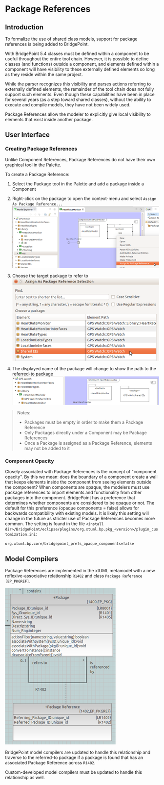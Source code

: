 Package References
===================

Introduction
------------
To formalize the use of shared class models, support for package references is
being added to BridgePoint.    

With BridgePoint 5.4 classes must be defined within a component to be useful 
throughout the entire tool chain.  However, it is possible to define classes 
(and functions) outside a component, and elements defined within a component 
will have visibility to these externally defined elements so long as they 
reside within the same project.  
  
While the parser recognizes this visibility and parses actions referring to 
externally defined elements, the remainder of the tool chain does not fully 
support such elements.  Even though these capabilities have been in place for 
several years (as a step toward shared classes), without the ability to execute 
and compile models, they have not been widely used.  

Package References allow the modeler to explicitly give local visibility to 
elements that exist inside another package.  

User Interface
------------
### Creating Package References
Unlike Component References, Package References do not have their own graphical
tool in the Palette.  

To create a Package Reference:
1. Select the Package tool in the Palette and add a package inside a Component    

2. Right-click on the package to open the context-menu and select ```Assign As Package Reference...```  
![Assign Package Reference Menu](assign_pkgref.png)  

3. Choose the target package to refer to  
![Assign Package Reference Dialog](assign_pkgref_dlg.png)  

4. The displayed name of the package will change to show the path to the referred-to package
![Assigned Package Reference](assigned_pkgref_path.png)  


> Notes:
> * Packages must be empty in order to make them a Package Reference
> * Only Packages directly under a Component may be Package References
> * Once a Package is assigned as a Package Reference, elements may not be added to it

### Component Opacity
Closely associated with Package References is the concept of "component 
opacity".  By this we mean: does the boundary of a component create a wall that
keeps elements inside the component from seeing elements outside the component? 
When components are opaque, the modelers must use package references to import 
elements and functionality from other packages into the component. BridgePoint 
has a preference that determines whether components are considered to be opaque
or not.  The default for this preference (opaque components = false) allows for
backwards compatibility with existing models.  It is likely this setting will
change in the future as stricter use of Package References becomes more common. 
The setting is found in the file ```<install dir>/BridgePoint/eclipse/plugins/org.xtuml.bp.pkg_<version>/plugin_customization.ini```:
```
org.xtuml.bp.core/bridgepoint_prefs_opaque_components=false
``` 
Model Compilers
------------
Package References are implemented in the xtUML metamodel with a new 
reflexive-associative relationship ```R1402``` and class ```Package Reference [EP_PKGREF]```.   

![Package Reference](pkgref.png)  

BridgePoint model compilers are updated to handle this relationship and traverse
to the referred-to package if a package is found that has an associated Package
Reference across ```R1402```.  

Custom-developed model compilers must be updated to handle this relationship 
as well.  
 


